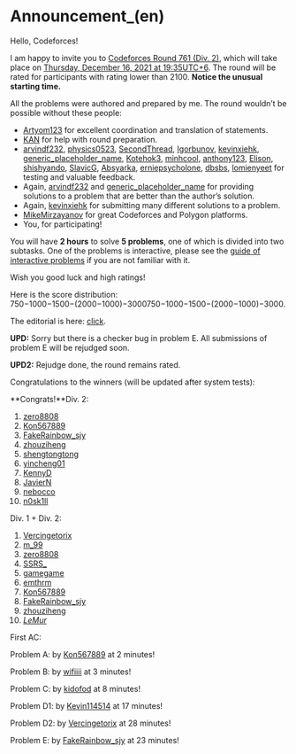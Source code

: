 # Announcement_(en)

Hello, Codeforces!

I am happy to invite you to [Codeforces Round 761 (Div. 2)](https://codeforces.com/contest/1617 "Codeforces Round 761 (Div. 2)"), which will take place on [Thursday, December 16, 2021 at 19:35UTC+6](https://codeforces.com/https://www.timeanddate.com/worldclock/fixedtime.html?day=16&month=12&year=2021&hour=16&min=35&sec=0&p1=166). The round will be rated for participants with rating lower than 2100. **Notice the unusual starting time.**

All the problems were authored and prepared by me. The round wouldn’t be possible without these people:

 * [Artyom123](https://codeforces.com/profile/Artyom123 "Grandmaster Artyom123") for excellent coordination and translation of statements.
* [KAN](https://codeforces.com/profile/KAN "Legendary Grandmaster KAN") for help with round preparation.
* [arvindf232](https://codeforces.com/profile/arvindf232 "Grandmaster arvindf232"), [physics0523](https://codeforces.com/profile/physics0523 "Grandmaster physics0523"), [SecondThread](https://codeforces.com/profile/SecondThread "Grandmaster SecondThread"), [Igorbunov](https://codeforces.com/profile/Igorbunov "Grandmaster Igorbunov"), [kevinxiehk](https://codeforces.com/profile/kevinxiehk "Master kevinxiehk"), [generic_placeholder_name](https://codeforces.com/profile/generic_placeholder_name "Master generic_placeholder_name"), [Kotehok3](https://codeforces.com/profile/Kotehok3 "Master Kotehok3"), [minhcool](https://codeforces.com/profile/minhcool "Master minhcool"), [anthony123](https://codeforces.com/profile/anthony123 "Expert anthony123"), [Elison](https://codeforces.com/profile/Elison "Expert Elison"), [shishyando](https://codeforces.com/profile/shishyando "Expert shishyando"), [SlavicG](https://codeforces.com/profile/SlavicG "Expert SlavicG"), [Absyarka](https://codeforces.com/profile/Absyarka "Expert Absyarka"), [erniepsycholone](https://codeforces.com/profile/erniepsycholone "Specialist erniepsycholone"), [dbsbs](https://codeforces.com/profile/dbsbs "Pupil dbsbs"), [lomienyeet](https://codeforces.com/profile/lomienyeet "Pupil lomienyeet") for testing and valuable feedback.
* Again, [arvindf232](https://codeforces.com/profile/arvindf232 "Grandmaster arvindf232") and [generic_placeholder_name](https://codeforces.com/profile/generic_placeholder_name "Master generic_placeholder_name") for providing solutions to a problem that are better than the author’s solution.
* Again, [kevinxiehk](https://codeforces.com/profile/kevinxiehk "Master kevinxiehk") for submitting many different solutions to a problem.
* [MikeMirzayanov](https://codeforces.com/profile/MikeMirzayanov "Headquarters, MikeMirzayanov") for great Codeforces and Polygon platforms.
* You, for participating!

You will have **2 hours** to solve **5 problems**, one of which is divided into two subtasks. One of the problems is interactive, please see the [guide of interactive problems](https://codeforces.com/blog/entry/45307) if you are not familiar with it.

Wish you good luck and high ratings!

Here is the score distribution: 750−1000−1500−(2000−1000)−3000750−1000−1500−(2000−1000)−3000.

The editorial is here: [click](Tutorial_(en).md).

**UPD:** Sorry but there is a checker bug in problem E. All submissions of problem E will be rejudged soon.

**UPD2:** Rejudge done, the round remains rated.

Congratulations to the winners (will be updated after system tests):

 **Congrats!**Div. 2:

 1. [zero8808](https://codeforces.com/profile/zero8808 "Specialist zero8808")
2. [Kon567889](https://codeforces.com/profile/Kon567889 "Candidate Master Kon567889")
3. [FakeRainbow_sjy](https://codeforces.com/profile/FakeRainbow_sjy "Newbie FakeRainbow_sjy")
4. [zhouziheng](https://codeforces.com/profile/zhouziheng "Candidate Master zhouziheng")
5. [shengtongtong](https://codeforces.com/profile/shengtongtong "Candidate Master shengtongtong")
6. [yincheng01](https://codeforces.com/profile/yincheng01 "Newbie yincheng01")
7. [KennyD](https://codeforces.com/profile/KennyD "Candidate Master KennyD")
8. [JavierN](https://codeforces.com/profile/JavierN "Candidate Master JavierN")
9. [nebocco](https://codeforces.com/profile/nebocco "Candidate Master nebocco")
10. [n0sk1ll](https://codeforces.com/profile/n0sk1ll "Candidate Master n0sk1ll")

Div. 1 + Div. 2:

 1. [Vercingetorix](https://codeforces.com/profile/Vercingetorix "Grandmaster Vercingetorix")
2. [m_99](https://codeforces.com/profile/m_99 "Grandmaster m_99")
3. [zero8808](https://codeforces.com/profile/zero8808 "Specialist zero8808")
4. [SSRS_](https://codeforces.com/profile/SSRS_ "International Grandmaster SSRS_")
5. [gamegame](https://codeforces.com/profile/gamegame "Legendary Grandmaster gamegame")
6. [emthrm](https://codeforces.com/profile/emthrm "International Master emthrm")
7. [Kon567889](https://codeforces.com/profile/Kon567889 "Candidate Master Kon567889")
8. [FakeRainbow_sjy](https://codeforces.com/profile/FakeRainbow_sjy "Newbie FakeRainbow_sjy")
9. [zhouziheng](https://codeforces.com/profile/zhouziheng "Candidate Master zhouziheng")
10. [_LeMur_](https://codeforces.com/profile/_LeMur_ "Master _LeMur_")

First AC:

Problem A: by [Kon567889](https://codeforces.com/profile/Kon567889 "Candidate Master Kon567889") at 2 minutes!

Problem B: by [wifiiii](https://codeforces.com/profile/wifiiii "International Grandmaster wifiiii") at 3 minutes!

Problem C: by [kidofod](https://codeforces.com/profile/kidofod "Pupil kidofod") at 8 minutes!

Problem D1: by [Kevin114514](https://codeforces.com/profile/Kevin114514 "International Master Kevin114514") at 17 minutes!

Problem D2: by [Vercingetorix](https://codeforces.com/profile/Vercingetorix "Grandmaster Vercingetorix") at 28 minutes!

Problem E: by [FakeRainbow_sjy](https://codeforces.com/profile/FakeRainbow_sjy "Newbie FakeRainbow_sjy") at 23 minutes!

